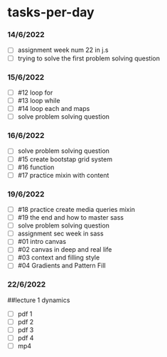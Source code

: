 # tasks-per-day
### 14/6/2022
- [ ] assignment week num 22 in j.s
- [ ] trying to solve the first problem solving question
### 15/6/2022
- [ ] #12 loop for
- [ ] #13 loop while 
- [ ] #14 loop each and maps
- [ ] solve problem solving question 
### 16/6/2022
- [ ] solve problem solving question 
- [ ] #15 create bootstap grid system
- [ ] #16 function
- [ ] #17 practice mixin with content
### 19/6/2022
- [ ] #18 practice create media queries mixin
- [ ] #19 the end and how to master sass
- [ ] solve problem solving question 
- [ ] assignment sec week in sass
- [ ] #01 intro canvas
- [ ] #02 canvas in deep and real life
- [ ] #03 context and filling style
- [ ] #04 Gradients and Pattern Fill
### 22/6/2022
##lecture 1 dynamics 
- [ ] pdf 1
- [ ] pdf 2
- [ ] pdf 3
- [ ] pdf 4
- [ ] mp4
